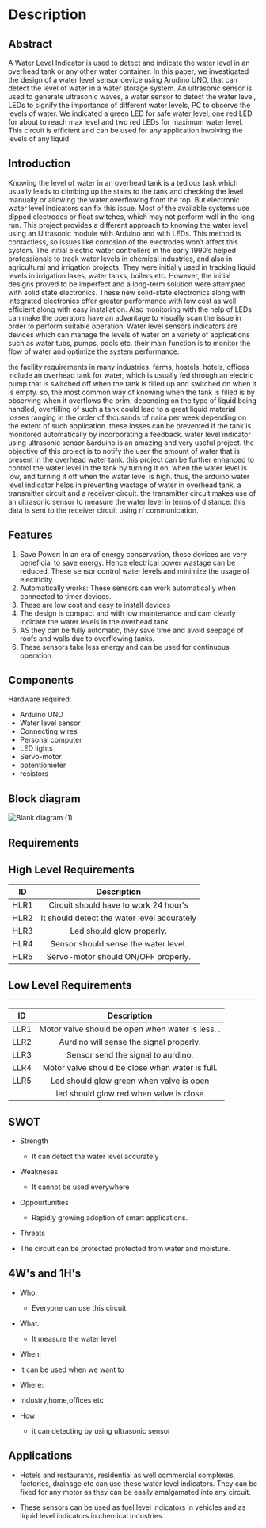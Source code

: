 # Description
## Abstract

A Water Level Indicator is used to detect and indicate the water level in an overhead tank or any other water 
container. In this paper, we investigated the design of a water level sensor device using Arudino UNO, that can 
detect the level of water in a water storage system. An ultrasonic sensor is used to generate ultrasonic waves, a 
water sensor to detect the water level, LEDs to signify the importance of different water levels, PC to observe the 
levels of water. We indicated a green LED for safe water level, one red LED for about to reach max level and two 
red LEDs for maximum water level. This circuit is efficient and can be used for any application involving the 
levels of any liquid

## Introduction

Knowing the level of water in an overhead tank is a tedious task which usually leads to climbing up the stairs to 
the tank and checking the level manually or allowing the water overflowing from the top. But electronic water 
level indicators can fix this issue. Most of the available systems use dipped electrodes or float switches, which 
may not perform well in the long run. This project provides a different approach to knowing the water level using 
an Ultrasonic module with Arduino and with LEDs. This method is contactless, so issues like corrosion of the 
electrodes won’t affect this system. The initial electric water controllers in the early 1990’s helped professionals 
to track water levels in chemical industries, and also in agricultural and irrigation projects. They were initially 
used in tracking liquid levels in irrigation lakes, water tanks, boilers etc. However, the initial designs proved to 
be imperfect and a long-term solution were attempted with solid state electronics. These new solid-state 
electronics along with integrated electronics offer greater performance with low cost as well efficient along with 
easy installation. Also monitoring with the help of LEDs can make the operators have an advantage to visually 
scan the issue in order to perform suitable operation.
Water level sensors indicators are devices which can manage the levels of water on a variety of applications such 
as water tubs, pumps, pools etc. their main function is to monitor the flow of water and optimize the system 
performance.

the facility requirements in many industries, farms, hostels, hotels, offices include an overhead 
tank for water, which is usually fed through an electric pump that is switched off when the tank is filled 
up and switched on when it is empty. so, the most common way of knowing when the tank is filled is by 
observing when it overflows the brim. depending on the type of liquid being handled, overfilling of such 
a tank could lead to a great liquid material losses ranging in the order of thousands of naira per week 
depending on the extent of such application. these losses can be prevented if the tank is monitored 
automatically by incorporating a feedback. 
 water level indicator using ultrasonic sensor &arduino is an amazing and very useful project. the 
objective of this project is to notify the user the amount of water that is present in the overhead water 
tank. this project can be further enhanced to control the water level in the tank by turning it on, when the 
water level is low, and turning it off when the water level is high. thus, the arduino water level indicator 
helps in preventing wastage of water in overhead tank. 
 a transmitter circuit and a receiver circuit. the transmitter circuit makes use of an 
ultrasonic sensor to measure the water level in terms of distance. this data is sent to the receiver circuit 
using rf communication.

## Features

 1) Save Power: In an era of energy conservation, these devices are very beneficial to save energy. Hence 
electrical power wastage can be reduced. These sensor control water levels and minimize the usage of 
electricity
2) Automatically works: These sensors can work automatically when connected to timer devices.
3) These are low cost and easy to install devices
4) The design is compact and with low maintenance and cam clearly indicate the water levels in the overhead 
tank
5) AS they can be fully automatic, they save time and avoid seepage of roofs and walls due to overflowing tanks.
6) These sensors take less energy and can be used for continuous operation

## Components

Hardware required: 
 * Arduino UNO
 * Water level sensor
 * Connecting wires
 * Personal computer 
 * LED lights
 * Servo-motor
 * potentiometer
 * resistors
 
## Block diagram

![Blank diagram (1)](https://user-images.githubusercontent.com/98872208/155832144-91d243e5-b589-4469-88f5-b14950d40e6a.png)


## Requirements

## High Level Requirements
|ID	 | Description                                            |	
|:--:|:------------------------------------------------------:|
|HLR1|	Circuit should have to work 24 hour's | 
|HLR2|	It should detect the water level accurately               | 
|HLR3|	Led should glow properly.            |
|HLR4|	Sensor should sense the water level.             |
|HLR5|	Servo-motor should ON/OFF properly.
   
                          
## Low Level Requirements
_______________________________________________________________________________________
| ID |    Description                                                                                                                      |
|:--:|:-----------------------------------------------------------------------------------------------------------------------------------:|
|LLR1|  Motor valve should be open when water is less.                                                                                           .|
|LLR2|  Aurdino will sense the signal properly.                                                       |                                                                       
|LLR3|  Sensor send the signal to aurdino.                                                                            |                                                  
|LLR4|  Motor valve should be close when water is full.                                                                                            
|LLR5|  Led should glow green when valve is open
|     |   led should glow red when valve is close

## SWOT
  * Strength
    * It can detect the water level accurately
   
  * Weakneses
    * It cannot be used everywhere

  * Oppourtunities
    * Rapidly growing adoption of smart applications.

  * Threats
   * The circuit can be protected protected from water and moisture. 
     


## 4W's and 1H's

  * Who:
    * Everyone can use this circuit
   
  * What:
    * It measure the water level
   
  * When:
   * It can be used when we want to

  * Where:
   * Industry,home,offices etc
 
  * How:
    * it can detecting by using ultrasonic sensor 
 
 
## Applications

 *  Hotels and restaurants, residential as well commercial complexes, factories, drainage etc can use these 
water level indicators. They can be fixed for any motor as they can be easily amalgamated into any circuit.

 * These sensors can be used as fuel level indicators in vehicles and as liquid level indicators in chemical 
industries.
